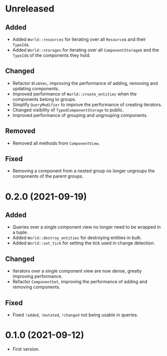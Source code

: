 # Unreleased
## Added
- Added `World::resources` for iterating over all `Resource`s and their `TypeId`s.
- Added `World::storages` for iterating over all `ComponentStorage`s and the `TypeId`s of the components they hold.

## Changed
- Refactor `BlobVec`, improving the performance of adding, removing and updating components.
- Improved performance of `World::create_entities` when the components belong to groups.
- Simplify `QueryModifier` to improve the performance of creating iterators.
- Changed visibility of `TypedComponentStorage` to public.
- Improved performance of grouping and ungrouping components.

## Removed
- Removed all methods from `ComponentView`.

## Fixed
- Removing a component from a nested group no longer ungroups the components of the parent groups.

# 0.2.0 (2021-09-19)
## Added
- Queries over a single component view no longer need to be wrapped in a tuple.
- Added `World::destroy_entities` for destroying entities in bulk.
- Added `World::set_tick` for setting the tick used in change detection.

## Changed
- Iterators over a single component view are now dense, greatly improving performance.
- Refactor `ComponentSet`, improving the performance of adding and removing components.

## Fixed
- Fixed `!added`, `!mutated`, `!changed` not being usable in queries.

# 0.1.0 (2021-09-12)
- First version.
